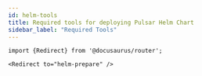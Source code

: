 ```yaml
---
id: helm-tools
title: Required tools for deploying Pulsar Helm Chart
sidebar_label: "Required Tools"
---
```


````mdx-code-block
import {Redirect} from '@docusaurus/router';

<Redirect to="helm-prepare" />
````